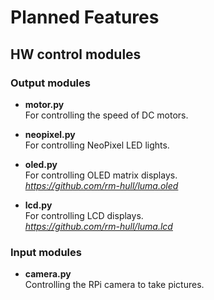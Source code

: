 # Planned Features

## HW control modules

### Output modules

- **motor.py**  
    For controlling the speed of DC motors.

- **neopixel.py**  
    For controlling NeoPixel LED lights.

- **oled.py**  
    For controlling OLED matrix displays.  
    *https://github.com/rm-hull/luma.oled*

- **lcd.py**  
    For controlling LCD displays.  
    *https://github.com/rm-hull/luma.lcd*

### Input modules

- **camera.py**  
    Controlling the RPi camera to take pictures.